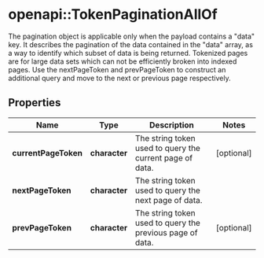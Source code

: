 # openapi::TokenPaginationAllOf

The pagination object is applicable only when the payload contains a \"data\" key. It describes the pagination of the data contained in the \"data\" array, as a way to identify which subset of data is being returned.   Tokenized pages are for large data sets which can not be efficiently broken into indexed pages. Use the nextPageToken and prevPageToken to construct an additional query and move to the next or previous page respectively.  
## Properties
Name | Type | Description | Notes
------------ | ------------- | ------------- | -------------
**currentPageToken** | **character** | The string token used to query the current page of data. | [optional] 
**nextPageToken** | **character** | The string token used to query the next page of data. | 
**prevPageToken** | **character** | The string token used to query the previous page of data. | [optional] 


